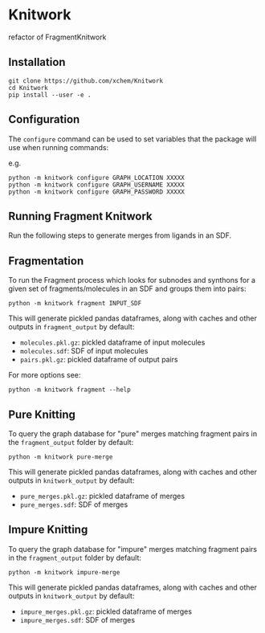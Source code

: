 # Knitwork
refactor of FragmentKnitwork

## Installation

```
git clone https://github.com/xchem/Knitwork
cd Knitwork
pip install --user -e .
```

## Configuration

The `configure` command can be used to set variables that the package will use when running commands:

e.g.

```
python -m knitwork configure GRAPH_LOCATION XXXXX
python -m knitwork configure GRAPH_USERNAME XXXXX
python -m knitwork configure GRAPH_PASSWORD XXXXX
```

## Running Fragment Knitwork

Run the following steps to generate merges from ligands in an SDF. 

## Fragmentation

To run the Fragment process which looks for subnodes and synthons for a given set of fragments/molecules in an SDF and groups them into pairs:

```
python -m knitwork fragment INPUT_SDF
```

This will generate pickled pandas dataframes, along with caches and other outputs in `fragment_output` by default:

- `molecules.pkl.gz`: pickled dataframe of input molecules
- `molecules.sdf`: SDF of input molecules
- `pairs.pkl.gz`: pickled dataframe of output pairs

For more options see:

```
python -m knitwork fragment --help
```

## Pure Knitting

To query the graph database for "pure" merges matching fragment pairs in the `fragment_output` folder by default:

```
python -m knitwork pure-merge
```

This will generate pickled pandas dataframes, along with caches and other outputs in `knitwork_output` by default:

- `pure_merges.pkl.gz`: pickled dataframe of merges
- `pure_merges.sdf`: SDF of merges

## Impure Knitting

To query the graph database for "impure" merges matching fragment pairs in the `fragment_output` folder by default:

```
python -m knitwork impure-merge
```

This will generate pickled pandas dataframes, along with caches and other outputs in `knitwork_output` by default:

- `impure_merges.pkl.gz`: pickled dataframe of merges
- `impure_merges.sdf`: SDF of merges
